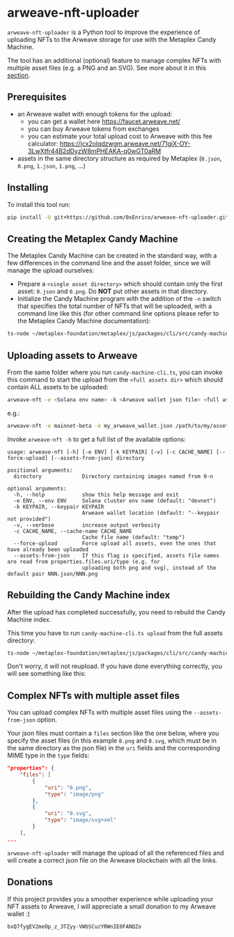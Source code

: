 # arweave-nft-uploader

``arweave-nft-uploader`` is a Python tool to improve the experience of uploading NFTs to the
Arweave storage for use with the Metaplex Candy Machine.

The tool has an additional (optional) feature to manage complex NFTs with multiple asset files
(e.g. a PNG and an SVG). See more about it in this [section](#complex-nfts-with-multiple-asset-files).

## Prerequisites
* an Arweave wallet with enough tokens for the upload:
  * you can get a wallet here https://faucet.arweave.net/
  * you can buy Arweave tokens from exchanges
  * you can estimate your total upload cost to Arweave with this fee calculator: https://jcx2olqdzwgm.arweave.net/71giX-OY-3LwXtfr44B2dDyzW8mPHEAKA-q0wGT0aRM
* assets in the same directory structure as required by Metaplex (``0.json``, ``0.png``, ``1.json``, ``1.png``, ...)

## Installing
To install this tool run:
```bash
pip install -U git+https://github.com/0xEnrico/arweave-nft-uploader.git
```

## Creating the Metaplex Candy Machine

The Metaplex Candy Machine can be created in the standard way, with a few differences
in the command line and the asset folder, since we will manage the upload ourselves:
* Prepare a ``<single asset directory>`` which should contain only the first asset: ``0.json`` and ``0.png``.
Do **NOT** put other assets in that directory.
* Initialize the Candy Machine program with the addition of the ``-n`` switch that specifies
the total number of NFTs that will be uploaded, with a command line like this
(for other command line options please refer to the Metaplex Candy Machine documentation):
```bash
ts-node ~/metaplex-foundation/metaplex/js/packages/cli/src/candy-machine-cli.ts upload <single asset directory> -n <total number of NFTs> --keypair <Solana keypair file> --env <Solana cluster env name>
```

## Uploading assets to Arweave

From the same folder where you run ``candy-machine-cli.ts``, you can invoke this command
to start the upload from the ``<full assets dir>`` which should contain ALL assets to be uploaded:
```bash
arweave-nft -e <Solana env name> -k <Arweave wallet json file> <full assets dir>
```
e.g.:
```bash
arweave-nft -e mainnet-beta -k my_arweave_wallet.json /path/to/my/asset/dir
```

Invoke ``arweave-nft -h`` to get a full list of the available options:
```console
usage: arweave-nft [-h] [-e ENV] [-k KEYPAIR] [-v] [-c CACHE_NAME] [--force-upload] [--assets-from-json] directory

positional arguments:
  directory             Directory containing images named from 0-n

optional arguments:
  -h, --help            show this help message and exit
  -e ENV, --env ENV     Solana cluster env name (default: "devnet")
  -k KEYPAIR, --keypair KEYPAIR
                        Arweave wallet location (default: "--keypair not provided")
  -v, --verbose         increase output verbosity
  -c CACHE_NAME, --cache-name CACHE_NAME
                        Cache file name (default: "temp")
  --force-upload        Force upload all assets, even the ones that have already been uploaded
  --assets-from-json    If this flag is specified, assets file names are read from properties.files.uri/type (e.g. for
                        uploading both png and svg), instead of the default pair NNN.json/NNN.png
```

## Rebuilding the Candy Machine index

After the upload has completed successfully, you need to rebuild the Candy Machine index.

This time you have to run ``candy-machine-cli.ts upload`` from the full assets directory:
```bash
ts-node ~/metaplex-foundation/metaplex/js/packages/cli/src/candy-machine-cli.ts upload <full assets dir> -n <total number of NFTs> --keypair <Solana keypair file> --env <Solana cluster env name>
```
Don't worry, it will not reupload.
If you have done everything correctly, you will see something like this:


## Complex NFTs with multiple asset files

You can upload complex NFTs with multiple asset files using the ``--assets-from-json`` option.

Your json files must contain a ``files`` section like the one below, where you specify the asset
files (in this example ``0.png`` and ``0.svg``, which must be in the same directory as the json file)
in the ``uri`` fields and the corresponding MIME type in the ``type`` fields:

```json
"properties": {
    "files": [
        {
            "uri": "0.png",
            "type": "image/png"
        },
        {
            "uri": "0.svg",
            "type": "image/svg+xml"
        }
    ],
...
```
``arweave-nft-uploader`` will manage the upload of all the referenced files and will create a correct json file
on the Arweave blockchain with all the links.

## Donations

If this project provides you a smoother experience while uploading your NFT assets to Arweave, I will appreciate a small donation to my Arweave wallet :)
```
bxQ7fygEV2meOp_z_3TZyy-VWbSCuzYRWnIE0FANQZo
```
